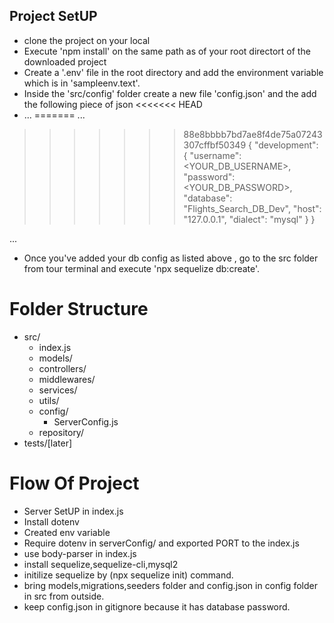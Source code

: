 ## Project SetUP

- clone the project on your local
- Execute 'npm install' on the same path as of your root directort of the downloaded project
- Create a '.env' file in the root directory and add the environment variable which is in 'sampleenv.text'.
- Inside the 'src/config' folder create a new file 'config.json' and the add the following piece of json
<<<<<<< HEAD
- ...
=======
  ...
>>>>>>> 88e8bbbb7bd7ae8f4de75a07243307cffbf50349
  {
  "development": {
  "username": <YOUR_DB_USERNAME>,
  "password": <YOUR_DB_PASSWORD>,
  "database": "Flights_Search_DB_Dev",
  "host": "127.0.0.1",
  "dialect": "mysql"
  }
  }

...

- Once you've added your db config as listed above , go to the src folder from tour terminal and
  execute 'npx sequelize db:create'.

# Folder Structure

- src/
  - index.js
  - models/
  - controllers/
  - middlewares/
  - services/
  - utils/
  - config/
    - ServerConfig.js
  - repository/
- tests/[later]

# Flow Of Project

- Server SetUP in index.js
- Install dotenv
- Created env variable
- Require dotenv in serverConfig/ and exported PORT to the index.js
- use body-parser in index.js
- install sequelize,sequelize-cli,mysql2
- initilize sequelize by (npx sequelize init) command.
- bring models,migrations,seeders folder and config.json in config folder in src from outside.
- keep config.json in gitignore because it has database password.
